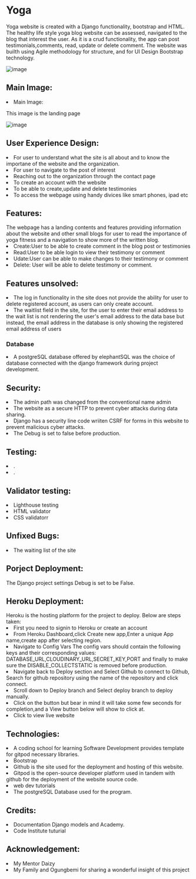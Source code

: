 <h1>Yoga</h1>
Yoga website is created with a Django functionality, bootstrap and HTML. The healthy life style yoga blog website can be assessed, navigated to the blog that interest the user. As it is a crud functionality, the app can post testimonials,comments, read, update or delete comment. The website was builth using Agile methodology for structure, and for UI Design Bootstrap technology.

![image](/docs/python2.PNG)

<h2><Strong>Main Image:</strong></h2>

<li>Main Image: </li>
</ul>

<p> This image is the landing page

![image](/docs/python1.PNG)


<h2><Strong>User Experience Design:</strong></h2>

<li>For user to understand what the site is all about and to know the importane of the website and the organization.</li>
<li>For user to navigate to the post of interest</li>
<li>Reaching out to the organization through the contact page</li>
<li>To create an account with the website</li>
<li>To be able to create,update and delete testimonies</li>
<li>To access the webpage using handy divices like smart phones, ipad etc </li>

<h2><Strong>Features:</strong></h2>
The webpage has a landing contents and features providing information about the website and other small blogs for user to read the importance of yoga fitness and a navigation to show more of the written blog.
<li>Create:User to be able to create comment in the blog post or testimonies</li>
<li>Read:User to be able login to view their testimony or comment</li>
<li>Udate:User can be able to make changes to their testimony or comment</li>
<li>Delete: User will be able to delete testimony or comment.</li>

<h2><Strong>Features unsolved:</strong></h2>

<li>The log in functionality in the site does not provide the ability for user to delete registered account, as users can only create account.</li>
<li>The waitlist field in the site, for the user to enter their email address to the wait list is not rendering the user's email address to the data base but instead, the email address in the database is only showing the registered email address of users</li>




<h3>Database</h3>
<li>A postgreSQL database offered by elephantSQL was the choice of database connected with the django framework during project development.</li>


<h2><Strong>Security:</strong></h2>
<li>The admin path was changed from the conventional name admin</li>
<li>The website as a secure HTTP to prevent cyber attacks during data sharing.</li>
<li>Django has a security line code wriiten CSRF for forms in this website to prevent malicious cyber attacks.</li>
<li>The Debug is set to false before production.</li>


<h2><Strong>Testing:</strong></h2>
<li>.</li>
<li>.</li>

<h2><Strong>Validator testing:</strong></h2>
<li>Lighthouse testing</li>



<li>HTML validator</li>


<li>CSS validatorr</li>


<h2><Strong>Unfixed Bugs:</strong></h2>
<li>The waiting list of the site</li>

<h2><Strong>Porject Deployment:</strong></h2>
The Django project settings Debug is set to be False.

<h2><Strong>Heroku Deployment:</strong></h2>
Heroku is the hosting platform for the project to deploy. Below are steps taken:

<li>First you need to signin to Heroku or create an account</li>
<li>From Heroku Dashboard,click Create new app,Enter a unique App name,create app after selecting region.</li>
<li>Navigate to Config Vars The config vars should contain the following keys and their corresponding values: DATABASE_URL,CLOUDINARY_URL,SECRET_KEY,PORT and finally to make sure the DISABLE_COLLECTSTATIC is removed before production.</li>
<li>Navigate back to Deploy section and Select Github to connect to Github, Search for github repository using the name of the repository and click connect.</li>
<li>Scroll down to Deploy branch and Select deploy branch to deploy manually.</li>
<li>Click on the button but bear in mind it will take some few seconds for completion,and a View button below will show to click at.</li>
<li>Click to view live website</li>

<h2><Strong>Technologies:</strong></h2>

<li>A coding school for learning Software Development provides template for gitpod necessary libraries.</li>
<li>Bootstrap</li>
<li>Github is the site used for the deployment and hosting of this website.</li>
<li>Gitpod is the open-source developer platform used in tandem with github for the deployment of the website source code.</li>
<li>web dev tutorials</li>
<li>The postgreSQL Database used for the program.
</li>


<h2><Strong>Credits:</strong></h2>

<li>Documentation Django models and Academy.</li>
<li>Code Institute tuturial</li>

<h2><Strong>Acknowledgement:</strong></h2>
<li>My Mentor Daizy</li>
<li>My Family and Ogungbemi for sharing a wonderful insight of this project</li>
